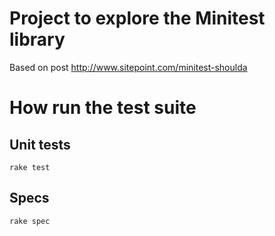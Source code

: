 # Project to explore the Minitest library

Based on post http://www.sitepoint.com/minitest-shoulda

# How run the test suite

## Unit tests
```
rake test
```

## Specs
```
rake spec
```
